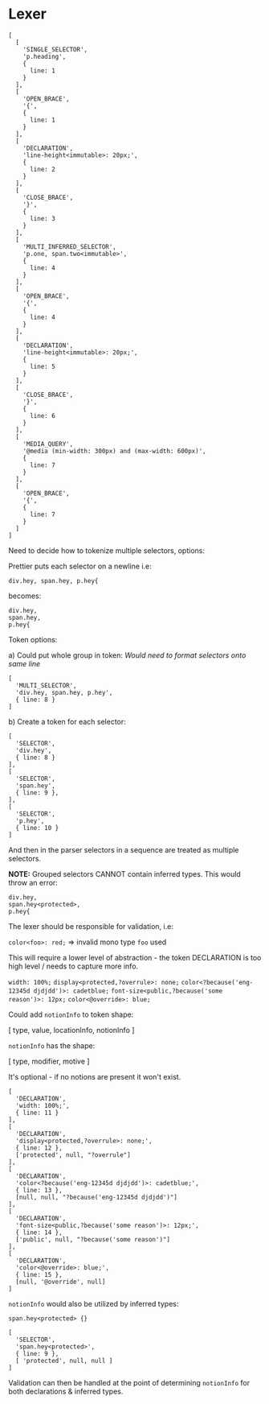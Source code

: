# Lexer

```
[
  [
    'SINGLE_SELECTOR',
    'p.heading',
    {
      line: 1
    }
  ],
  [
    'OPEN_BRACE',
    '{',
    {
      line: 1
    }
  ],
  [
    'DECLARATION',
    'line-height<immutable>: 20px;',
    {
      line: 2
    }
  ],
  [
    'CLOSE_BRACE',
    '}',
    {
      line: 3
    }
  ],
  [
    'MULTI_INFERRED_SELECTOR',
    'p.one, span.two<immutable>',
    {
      line: 4
    }
  ],
  [
    'OPEN_BRACE',
    '{',
    {
      line: 4
    }
  ],
  [
    'DECLARATION',
    'line-height<immutable>: 20px;',
    {
      line: 5
    }
  ],
  [
    'CLOSE_BRACE',
    '}',
    {
      line: 6
    }
  ],
  [
    'MEDIA_QUERY',
    '@media (min-width: 300px) and (max-width: 600px)',
    {
      line: 7
    }
  ],
  [
    'OPEN_BRACE',
    '{',
    {
      line: 7
    }
  ]
]
```

Need to decide how to tokenize multiple selectors, options:

Prettier puts each selector on a newline i.e:

`div.hey, span.hey, p.hey{`

becomes:

```
div.hey,
span.hey,
p.hey{
```

Token options:

a) Could put whole group in token:
*Would need to format selectors onto same line*

```
[
  'MULTI_SELECTOR',
  'div.hey, span.hey, p.hey',
  { line: 8 }
]
```

b) Create a token for each selector:

```
[
  'SELECTOR',
  'div.hey',
  { line: 8 }
],
[
  'SELECTOR',
  'span.hey',
  { line: 9 },
],
[
  'SELECTOR',
  'p.hey',
  { line: 10 }
]
```

And then in the parser selectors in a sequence are treated as multiple selectors.

**NOTE:** Grouped selectors CANNOT contain inferred types. This would throw an error:

```
div.hey,
span.hey<protected>,
p.hey{
```

The lexer should be responsible for validation, i.e:

`color<foo>: red;` => invalid mono type `foo` used

This will require a lower level of abstraction - the token DECLARATION is too high level /  needs to capture more info.

`width: 100%;`
`display<protected,?overrule>: none;`
`color<?because('eng-12345d djdjdd')>: cadetblue;`
`font-size<public,?because('some reason')>: 12px;`
`color<@override>: blue;`

Could add `notionInfo` to token shape:

[
  type,
  value,
  locationInfo,
  notionInfo
]

`notionInfo` has the shape:

[
  type,
  modifier,
  motive
]

It's optional - if no notions are present it won't exist.

```
[
  'DECLARATION',
  'width: 100%;',
  { line: 11 }
],
[
  'DECLARATION',
  'display<protected,?overrule>: none;',
  { line: 12 },
  ['protected', null, "?overrule"]
],
[
  'DECLARATION',
  'color<?because('eng-12345d djdjdd')>: cadetblue;',
  { line: 13 },
  [null, null, "?because('eng-12345d djdjdd')"]
],
[
  'DECLARATION',
  'font-size<public,?because('some reason')>: 12px;',
  { line: 14 },
  ['public', null, "?because('some reason')"]
],
[
  'DECLARATION',
  'color<@override>: blue;',
  { line: 15 },
  [null, '@override', null]
]

```

`notionInfo` would also be utilized by inferred types:

`span.hey<protected> {}`

```
[
  'SELECTOR',
  'span.hey<protected>',
  { line: 9 },
  [ 'protected', null, null ]
]
```

Validation can then be handled at the point of determining `notionInfo` for both declarations & inferred types.


